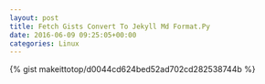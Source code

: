 ```yaml
---
layout: post                                                                                                              
title: Fetch Gists Convert To Jekyll Md Format.Py                                                                                                                       
date: 2016-06-09 09:25:05+00:00                                                                                                                        
categories: Linux                                                                                                                
---                                                                                                                              
```


{% gist makeittotop/d0044cd624bed52ad702cd282538744b %}                                                                                                           

